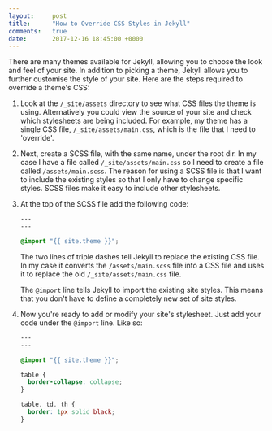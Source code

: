 ```yaml
---
layout:     post
title:      "How to Override CSS Styles in Jekyll"
comments:   true
date:       2017-12-16 18:45:00 +0000
---
```


There are many themes available for Jekyll, allowing you to choose the look and feel of your site. In addition to picking a theme, Jekyll allows you to further customise the style of your site. Here are the steps required to override a theme's CSS:

1. Look at the `/_site/assets` directory to see what CSS files the theme is using. Alternatively you could view the source of your site and check which stylesheets are being included. For example, my theme has a single CSS file, `/_site/assets/main.css`, which is the file that I need to 'override'.

2. Next, create a SCSS file, with the same name, under the root dir. In my case I have a file called `/_site/assets/main.css` so I need to create a file called `/assets/main.scss`. The reason for using a SCSS file is that I want to include the existing styles so that I only have to change specific styles. SCSS files make it easy to include other stylesheets.

3. At the top of the SCSS file add the following code:

    ```css
    ---
    ---

    @import "{{ site.theme }}";
    ```

    The two lines of triple dashes tell Jekyll to replace the existing CSS file. In my case it converts the `/assets/main.scss` file into a CSS file and uses it to replace the old `/_site/assets/main.css` file.

    The `@import` line tells Jekyll to import the existing site styles. This means that you don't have to define a completely new set of site styles.

4. Now you're ready to add or modify your site's stylesheet. Just add your code under the `@import` line. Like so:

    ```css
    ---
    ---

    @import "{{ site.theme }}";

    table {
      border-collapse: collapse;
    }

    table, td, th {
      border: 1px solid black;
    }
    ```
